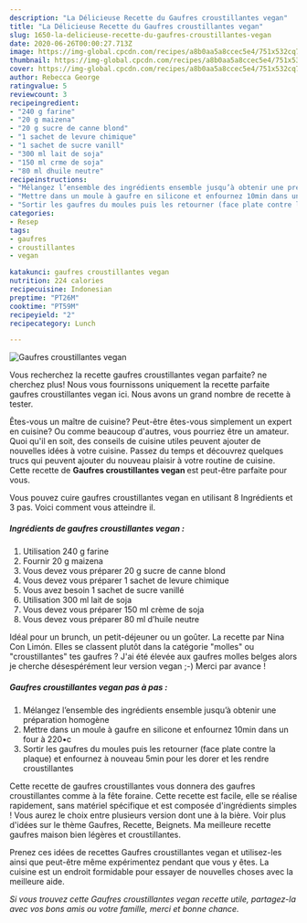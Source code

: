 ```yaml
---
description: "La Délicieuse Recette du Gaufres croustillantes vegan"
title: "La Délicieuse Recette du Gaufres croustillantes vegan"
slug: 1650-la-delicieuse-recette-du-gaufres-croustillantes-vegan
date: 2020-06-26T00:00:27.713Z
image: https://img-global.cpcdn.com/recipes/a8b0aa5a8ccec5e4/751x532cq70/gaufres-croustillantes-vegan-photo-principale-de-la-recette.jpg
thumbnail: https://img-global.cpcdn.com/recipes/a8b0aa5a8ccec5e4/751x532cq70/gaufres-croustillantes-vegan-photo-principale-de-la-recette.jpg
cover: https://img-global.cpcdn.com/recipes/a8b0aa5a8ccec5e4/751x532cq70/gaufres-croustillantes-vegan-photo-principale-de-la-recette.jpg
author: Rebecca George
ratingvalue: 5
reviewcount: 3
recipeingredient:
- "240 g farine"
- "20 g maizena"
- "20 g sucre de canne blond"
- "1 sachet de levure chimique"
- "1 sachet de sucre vanill"
- "300 ml lait de soja"
- "150 ml crme de soja"
- "80 ml dhuile neutre"
recipeinstructions:
- "Mélangez l’ensemble des ingrédients ensemble jusqu’à obtenir une préparation homogène"
- "Mettre dans un moule à gaufre en silicone et enfournez 10min dans un four à 220•c"
- "Sortir les gaufres du moules puis les retourner (face plate contre la plaque) et enfournez à nouveau 5min pour les dorer et les rendre croustillantes"
categories:
- Resep
tags:
- gaufres
- croustillantes
- vegan

katakunci: gaufres croustillantes vegan 
nutrition: 224 calories
recipecuisine: Indonesian
preptime: "PT26M"
cooktime: "PT59M"
recipeyield: "2"
recipecategory: Lunch

---
```



![Gaufres croustillantes vegan](https://img-global.cpcdn.com/recipes/a8b0aa5a8ccec5e4/751x532cq70/gaufres-croustillantes-vegan-photo-principale-de-la-recette.jpg)

Vous recherchez la recette gaufres croustillantes vegan parfaite? ne cherchez plus! Nous vous fournissons uniquement la recette parfaite gaufres croustillantes vegan ici. Nous avons un grand nombre de recette à tester.

Êtes-vous un maître de cuisine? Peut-être êtes-vous simplement un expert en cuisine? Ou comme beaucoup d'autres, vous pourriez être un amateur. Quoi qu'il en soit, des conseils de cuisine utiles peuvent ajouter de nouvelles idées à votre cuisine. Passez du temps et découvrez quelques trucs qui peuvent ajouter du nouveau plaisir à votre routine de cuisine. Cette recette de <strong> Gaufres croustillantes vegan </strong> est peut-être parfaite pour vous.

<!--inarticleads1-->

Vous pouvez cuire gaufres croustillantes vegan en utilisant 8 Ingrédients et 3 pas. Voici comment vous atteindre il.

##### Ingrédients de gaufres croustillantes vegan :

1. Utilisation 240 g farine
1. Fournir 20 g maizena
1. Vous devez vous préparer 20 g sucre de canne blond
1. Vous devez vous préparer 1 sachet de levure chimique
1. Vous avez besoin 1 sachet de sucre vanillé
1. Utilisation 300 ml lait de soja
1. Vous devez vous préparer 150 ml crème de soja
1. Vous devez vous préparer 80 ml d’huile neutre


Idéal pour un brunch, un petit-déjeuner ou un goûter. La recette par Nina Con Limón. Elles se classent plutôt dans la catégorie &#34;molles&#34; ou &#34;croustillantes&#34; tes gaufres ? J&#39;ai été élevée aux gaufres molles belges alors je cherche désespérément leur version vegan ;-) Merci par avance ! 

<!--inarticleads2-->

##### Gaufres croustillantes vegan pas à pas :

1. Mélangez l’ensemble des ingrédients ensemble jusqu’à obtenir une préparation homogène
1. Mettre dans un moule à gaufre en silicone et enfournez 10min dans un four à 220•c
1. Sortir les gaufres du moules puis les retourner (face plate contre la plaque) et enfournez à nouveau 5min pour les dorer et les rendre croustillantes


Cette recette de gaufres croustillantes vous donnera des gaufres croustillantes comme à la fête foraine. Cette recette est facile, elle se réalise rapidement, sans matériel spécifique et est composée d&#39;ingrédients simples ! Vous aurez le choix entre plusieurs version dont une à la bière. Voir plus d&#39;idées sur le thème Gaufres, Recette, Beignets. Ma meilleure recette gaufres maison bien légères et croustillantes. 

<!--inarticleads1-->

<p>
Prenez ces idées de recettes Gaufres croustillantes vegan et utilisez-les ainsi que peut-être même expérimentez pendant que vous y êtes. La cuisine est un endroit formidable pour essayer de nouvelles choses avec la meilleure aide.
</p>

<p>
<i>Si vous trouvez cette Gaufres croustillantes vegan recette utile, partagez-la avec vos bons amis ou votre famille, merci et bonne chance.</i>
</p>
